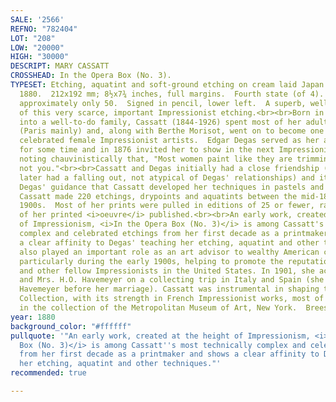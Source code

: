 ```yaml
---
SALE: '2566'
REFNO: "782404"
LOT: "208"
LOW: "20000"
HIGH: "30000"
DESCRIPT: MARY CASSATT
CROSSHEAD: In the Opera Box (No. 3).
TYPESET: Etching, aquatint and soft-ground etching on cream laid Japan paper, circa
  1880.  212x192 mm; 8½x7¾ inches, full margins.  Fourth state (of 4).  Edition of
  approximately only 50.  Signed in pencil, lower left.  A superb, well-inked impression
  of this very scarce, important Impressionist etching.<br><br>Born in Philadelphia
  into a well-to-do family, Cassatt (1844-1926) spent most of her adult life in Europe
  (Paris mainly) and, along with Berthe Morisot, went on to become one of the most
  celebrated female Impressionist artists.  Edgar Degas served as her artistic mentor
  for some time and in 1876 invited her to show in the next Impressionist exhibition,
  noting chauvinistically that, "Most women paint like they are trimming hats, (but)
  not you."<br><br>Cassatt and Degas initially had a close friendship (though they
  later had a falling out, not atypical of Degas' relationships) and it was under
  Degas' guidance that Cassatt developed her techniques in pastels and printmaking.
  Cassatt made 220 etchings, drypoints and aquatints between the mid-1870s and early
  1900s.  Most of her prints were pulled in editions of 25 or fewer, rarely was any
  of her printed <i>oeuvre</i> published.<br><br>An early work, created at the height
  of Impressionism, <i>In the Opera Box (No. 3)</i> is among Cassatt's most technically
  complex and celebrated etchings from her first decade as a printmaker and shows
  a clear affinity to Degas' teaching her etching, aquatint and other techniques.<br><br>Cassatt
  also played an important role as an art advisor to wealthy American collectors,
  particularly during the early 1900s, helping to promote the reputation of Degas
  and other fellow Impressionists in the United States. In 1901, she accompanied Mr.
  and Mrs. H.O. Havemeyer on a collecting trip in Italy and Spain (she had known Mrs.
  Havemeyer before her marriage). Cassatt was instrumental in shaping the Havemeyer
  Collection, with its strength in French Impressionist works, most of which is now
  in the collection of the Metropolitan Museum of Art, New York.  Breeskin 22.
year: 1880
background_color: "#ffffff"
pullquote: '"An early work, created at the height of Impressionism, <i>In the Opera
  Box (No. 3)</i> is among Cassatt''s most technically complex and celebrated etchings
  from her first decade as a printmaker and shows a clear affinity to Degas'' teaching
  her etching, aquatint and other techniques."'
recommended: true

---
```

